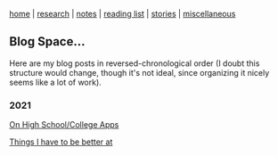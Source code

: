 [home](/../../index.html)  |  [research](/../../research.html)  |  [notes](/../../notes.html)  |  [reading list](/../../reading_list.html)  |  [stories](/../../story.html)  |  [miscellaneous](/../../miscellaneous.html)

## Blog Space...

Here are my blog posts in reversed-chronological order (I doubt this structure would change, though it's not ideal, since organizing it nicely seems like a lot of work). 


### 2021
[On High School/College Apps](./OnHighSchool.md)

[Things I have to be better at](./reflection.md)
